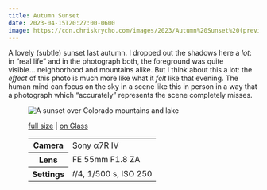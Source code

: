 ```yaml
---
title: Autumn Sunset
date: 2023-04-15T20:27:00-0600
image: https://cdn.chriskrycho.com/images/2023/Autumn%20Sunset%20(preview).jpg
---
```


A lovely (subtle) sunset last autumn. I dropped out the shadows here a *lot*: in “real life” and in the photograph both, the foreground was quite visible… neighborhood and mountains alike. But I think about this a lot: the *effect* of this photo is much more like what it *felt* like that evening. The human mind can focus on the sky in a scene like this in person in a way that a photograph which “accurately” represents the scene completely misses.

<figure>

<img src="https://cdn.chriskrycho.com/images/2023/Autumn%20Sunset%20(preview).jpg" alt="A sunset over Colorado mountains and lake" />

<figcaption>

[full size](https://cdn.chriskrycho.com/images/2023/Autumn%20Sunset.jp) | [on Glass](https://glass.photo/chriskrycho/26tBVvnM1cJy3A2fMqu4Sz)

<table>
<tr><th scope="row">Camera</th><td>Sony α7R IV</td></tr>
<tr><th scope="row">Lens</th><td>FE 55mm F1.8 ZA</td></tr>
<tr><th scope="row">Settings</th><td>𝑓/4, 1/500 s, <span class="smcp">ISO</span> 250</td></tr>
</table>

</figcaption>

</figure>